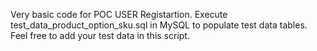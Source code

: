 Very basic code for POC USER Registartion.
Execute test_data_product_option_sku.sql in MySQL to populate test data tables. Feel free to add your test data in this script.

